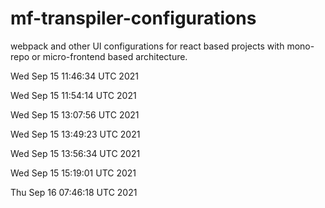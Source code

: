 # mf-transpiler-configurations


webpack and other UI configurations for react based projects with mono-repo or micro-frontend based architecture.


Wed Sep 15 11:46:34 UTC 2021

Wed Sep 15 11:54:14 UTC 2021

Wed Sep 15 13:07:56 UTC 2021

Wed Sep 15 13:49:23 UTC 2021

Wed Sep 15 13:56:34 UTC 2021

Wed Sep 15 15:19:01 UTC 2021

Thu Sep 16 07:46:18 UTC 2021